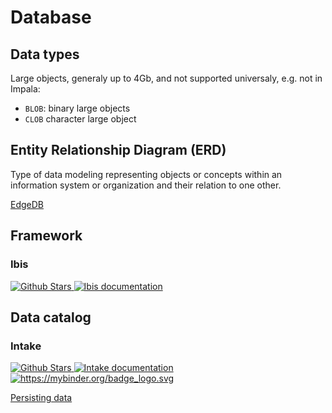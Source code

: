 
# Database

## Data types

Large objects, generaly up to 4Gb, and not supported universaly, e.g. not in Impala:

- `BLOB`: binary large objects
- `CLOB` character large object



## Entity Relationship Diagram (ERD)

Type of data modeling representing objects or concepts within an information system or organization and their relation to one other.



<a href='https://github.com/edgedb/edgedb' target='_blank'>EdgeDB</a>


## Framework

### Ibis


<a href="https://github.com/ibis-project/ibis" alt="Github repository" target="_blank">
	<img alt="Github Stars" src="https://img.shields.io/github/stars/ibis-project/ibis?style=social
">
</a>
<a href="http://ibis-project.org" target="_blank">
	<img src="https://img.shields.io/badge/docs-latest-brightgreen?style=flat&logo=Read-the-docs" alt="Ibis documentation"/>
</a>


## Data catalog

### Intake


<a href="https://github.com/intake/intake" alt="Github repository" target="_blank">
	<img alt="Github Stars" src="https://img.shields.io/github/stars/intake/intake?style=social
">
</a>
<a href="https://intake.readthedocs.io" target="_blank">
	<img src="https://readthedocs.org/projects/intake/badge/?version=latest&logo=Read-the-docs" alt="Intake documentation"/>
</a>
<a href="https://mybinder.org/v2/gh/intake/intake-examples/master?filepath=tutorial%2Fdata_scientist.ipynb" target="_blank">
	<img alt="https://mybinder.org/badge_logo.svg" src="https://mybinder.org/badge_logo.svg">
</a>


[Persisting data](https://intake.readthedocs.io/en/latest/persisting.html)
